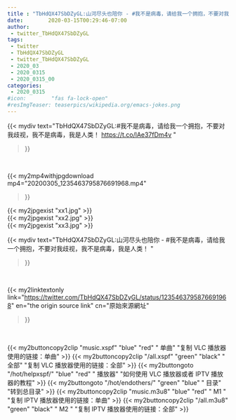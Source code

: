 ```yaml
---
title : "TbHdQX47SbDZyGL:山河尽头也陪你 - #我不是病毒，请给我一个拥抱，不要对我歧视，我不是病毒，我是人类！ "
date:        2020-03-15T00:29:46-07:00
author:
 - twitter_TbHdQX47SbDZyGL
tags:
 - twitter
 - TbHdQX47SbDZyGL
 - twitter_TbHdQX47SbDZyGL
 - 2020_03
 - 2020_0315
 - 2020_0315_00
categories:
 - 2020_0315
#icon:        "fas fa-lock-open"
#resImgTeaser: teaserpics/wikipedia.org/emacs-jokes.png
---
```


{{< mydiv text="TbHdQX47SbDZyGL:#我不是病毒，请给我一个拥抱，不要对我歧视，我不是病毒，我是人类！ https://t.co/lAe37fDm4v "
>}}
<br>


{{< my2mp4withjpgdownload mp4="20200305_1235463795876691968.mp4"
>}}

{{< my2jpgexist "xx1.jpg" >}}<br>
{{< my2jpgexist "xx2.jpg" >}}<br>
{{< my2jpgexist "xx3.jpg" >}}<br>



{{< mydiv text="TbHdQX47SbDZyGL:山河尽头也陪你 - #我不是病毒，请给我一个拥抱，不要对我歧视，我不是病毒，我是人类！ "
>}}
<br>

{{< my2linktextonly link="https://twitter.com/TbHdQX47SbDZyGL/status/1235463795876691968"
en="the origin source link" cn="原始來源網址"
>}}


<br>

{{< my2buttoncopy2clip "music.xspf"        "blue"   "red"    " 单曲"  "复制 VLC 播放器使用的链接：单曲" >}} {{< my2buttoncopy2clip "/all.xspf"         "green"  "black"  " 全部"  "复制 VLC 播放器使用的链接：全部" >}} {{< my2buttongoto      "/hot/helpxspf/"    "blue"   "red"    " 播放器" "如何使用 VLC 播放器或者 IPTV 播放器的教程" >}} {{< my2buttongoto      "/hot/endothers/"   "green"  "blue"   " 目录"   "转到总目录" >}} {{< my2buttoncopy2clip "music.m3u8"        "blue"   "red"    " M1 "    "复制 IPTV 播放器使用的链接：单曲" >}} {{< my2buttoncopy2clip "/all.m3u8"         "green"  "black"  " M2 "    "复制 IPTV 播放器使用的链接：全部" >}} 
